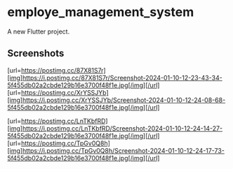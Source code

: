 # employe_management_system

A new Flutter project.

## Screenshots

[url=https://postimg.cc/87X81S7r][img]https://i.postimg.cc/87X81S7r/Screenshot-2024-01-10-12-23-43-34-5f455db02a2cbde129b16e3700f48f1e.jpg[/img][/url] [url=https://postimg.cc/XrYSSJYb][img]https://i.postimg.cc/XrYSSJYb/Screenshot-2024-01-10-12-24-08-68-5f455db02a2cbde129b16e3700f48f1e.jpg[/img][/url]

[url=https://postimg.cc/LnTKbfRD][img]https://i.postimg.cc/LnTKbfRD/Screenshot-2024-01-10-12-24-14-27-5f455db02a2cbde129b16e3700f48f1e.jpg[/img][/url] [url=https://postimg.cc/TpGv0Q8h][img]https://i.postimg.cc/TpGv0Q8h/Screenshot-2024-01-10-12-24-17-73-5f455db02a2cbde129b16e3700f48f1e.jpg[/img][/url]




